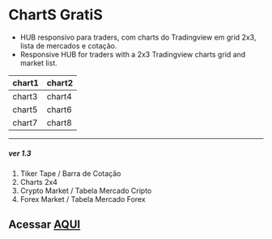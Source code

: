 # ChartS GratiS

* HUB responsivo para traders, com charts do Tradingview em grid 2x3, lista de mercados e cotação.
* Responsive HUB for traders with a 2x3 Tradingview charts grid and market list.

|  chart1 | chart2 |  
----------|--------|
|  chart3 | chart4 | 
|  chart5 | chart6 | 
|  chart7 | chart8 | 

---

##### ver 1.3
1. Tiker Tape / Barra de Cotação
2. Charts 2x4
3. Crypto Market / Tabela Mercado Cripto
4. Forex Market / Tabela Mercado Forex

## Acessar [AQUI](https://czarnoel.github.io/chartsgratis/)







